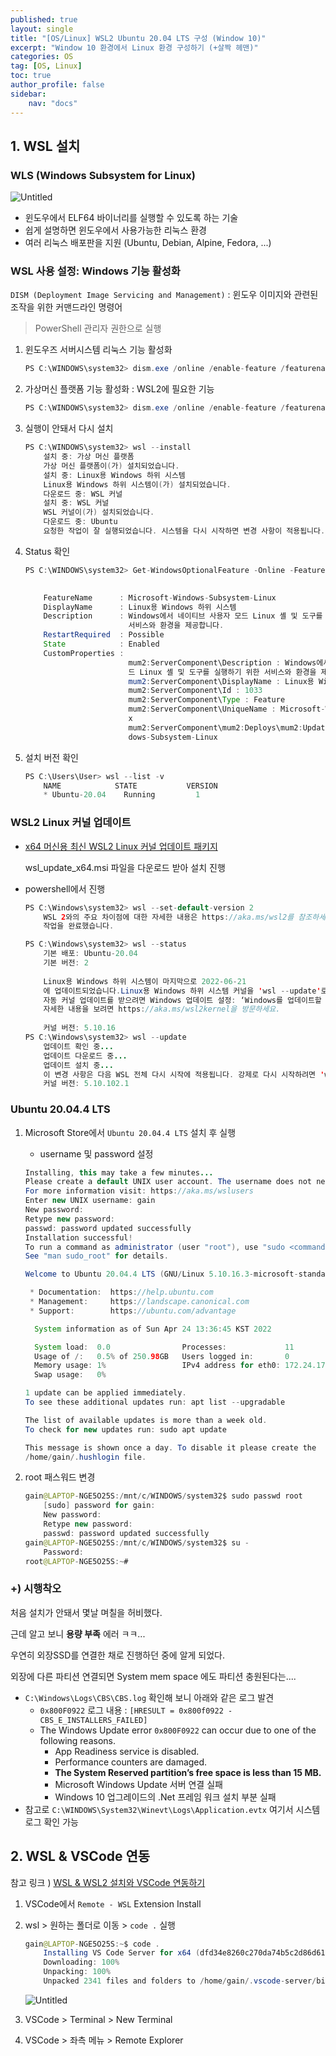 ```yaml
---
published: true
layout: single
title: "[OS/Linux] WSL2 Ubuntu 20.04 LTS 구성 (Window 10)"
excerpt: "Window 10 환경에서 Linux 환경 구성하기 (+살짝 헤맨)"
categories: OS
tag: [OS, Linux]
toc: true
author_profile: false
sidebar:
    nav: "docs"
---
```


## 1. WSL 설치

### WLS (Windows Subsystem for Linux)

![Untitled](WSL2%20Ubuntu%2020%2004%20LTS%20%E1%84%80%E1%85%AE%E1%84%89%E1%85%A5%E1%86%BC%20(Windows)%20c73c37d08d2e4140ae3ac5e4da5e8d55/Untitled.png)

- 윈도우에서 ELF64 바이너리를 실행할 수 있도록 하는 기술
- 쉽게 설명하면 윈도우에서 사용가능한 리눅스 환경
- 여러 리눅스 배포판을 지원 (Ubuntu, Debian, Alpine, Fedora, ...)

### WSL 사용 설정: Windows 기능 활성화

`DISM (Deployment Image Servicing and Management)` : 윈도우 이미지와 관련된 조작을 위한 커맨드라인 명령어

> PowerShell 관리자 권한으로 실행
 
1. 윈도우즈 서버시스템 리눅스 기능 활성화
    
    ```java
    PS C:\WINDOWS\system32> dism.exe /online /enable-feature /featurename:Microsoft-Windows-Subsystem-Linux /all /norestart
    ```
    
2. 가상머신 플랫폼 기능 활성화 : WSL2에 필요한 기능
    
    ```java
    PS C:\WINDOWS\system32> dism.exe /online /enable-feature /featurename:VirtualMachinePlatform /all /norestart
    ```
    
3. 실행이 안돼서 다시 설치
    
    ```java
    PS C:\WINDOWS\system32> wsl --install
    	설치 중: 가상 머신 플랫폼
    	가상 머신 플랫폼이(가) 설치되었습니다.
    	설치 중: Linux용 Windows 하위 시스템
    	Linux용 Windows 하위 시스템이(가) 설치되었습니다.
    	다운로드 중: WSL 커널
    	설치 중: WSL 커널
    	WSL 커널이(가) 설치되었습니다.
    	다운로드 중: Ubuntu
    	요청한 작업이 잘 실행되었습니다. 시스템을 다시 시작하면 변경 사항이 적용됩니다.
    ```
    
4. Status 확인
    
    ```java
    PS C:\WINDOWS\system32> Get-WindowsOptionalFeature -Online -FeatureName Microsoft-Windows-Subsystem-Linux
    
    	
    	FeatureName      : Microsoft-Windows-Subsystem-Linux
    	DisplayName      : Linux용 Windows 하위 시스템
    	Description      : Windows에서 네이티브 사용자 모드 Linux 셸 및 도구를 실행하기 위한
    	                   서비스와 환경을 제공합니다.
    	RestartRequired  : Possible
    	State            : Enabled
    	CustomProperties :
    	                   mum2:ServerComponent\Description : Windows에서 네이티브 사용자 모
    	                   드 Linux 셸 및 도구를 실행하기 위한 서비스와 환경을 제공합니다.
    	                   mum2:ServerComponent\DisplayName : Linux용 Windows 하위 시스템
    	                   mum2:ServerComponent\Id : 1033
    	                   mum2:ServerComponent\Type : Feature
    	                   mum2:ServerComponent\UniqueName : Microsoft-Windows-Subsystem-Linu
    	                   x
    	                   mum2:ServerComponent\mum2:Deploys\mum2:Update\Name : Microsoft-Win
    	                   dows-Subsystem-Linux
    ```
    
5. 설치 버전 확인
    
    ```java
    PS C:\Users\User> wsl --list -v
    	NAME            STATE           VERSION
    	* Ubuntu-20.04    Running         1
    ```
    

### WSL2 Linux 커널 업데이트

- [x64 머신용 최신 WSL2 Linux 커널 업데이트 패키지](https://wslstorestorage.blob.core.windows.net/wslblob/wsl_update_x64.msi)
    
    wsl_update_x64.msi 파일을 다운로드 받아 설치 진행
    
- powershell에서 진행
    
    ```java
    PS C:\Windows\system32> wsl --set-default-version 2
    	WSL 2와의 주요 차이점에 대한 자세한 내용은 https://aka.ms/wsl2를 참조하세요
    	작업을 완료했습니다.
    ```
    
    ```java
    PS C:\Windows\system32> wsl --status
    	기본 배포: Ubuntu-20.04
    	기본 버전: 2
    	
    	Linux용 Windows 하위 시스템이 마지막으로 2022-06-21
    	에 업데이트되었습니다.Linux용 Windows 하위 시스템 커널을 'wsl --update'로 수동으로 업데이트할 수 있지만, 시스템 설정으로 인해 자동 업데이트를 수행할 수 없습니다.
    	자동 커널 업데이트를 받으려면 Windows 업데이트 설정: ‘Windows를 업데이트할 때 다른 Microsoft 제품에 대한 업데이트 받기 ’를 사용하도록 설정하세요.
    	자세한 내용을 보려면 https://aka.ms/wsl2kernel을 방문하세요.
    	
    	커널 버전: 5.10.16
    PS C:\Windows\system32> wsl --update
    	업데이트 확인 중...
    	업데이트 다운로드 중...
    	업데이트 설치 중...
    	이 변경 사항은 다음 WSL 전체 다시 시작에 적용됩니다. 강제로 다시 시작하려면 'wsl --shutdown'을 실행하세요.
    	커널 버전: 5.10.102.1
    ```
    

### Ubuntu 20.04.4 LTS

1. Microsoft Store에서 `Ubuntu 20.04.4 LTS` 설치 후 실행
    - username 및 password 설정
    
    ```java
    Installing, this may take a few minutes...
    Please create a default UNIX user account. The username does not need to match your Windows username.
    For more information visit: https://aka.ms/wslusers
    Enter new UNIX username: gain
    New password:
    Retype new password:
    passwd: password updated successfully
    Installation successful!
    To run a command as administrator (user "root"), use "sudo <command>".
    See "man sudo_root" for details.
    
    Welcome to Ubuntu 20.04.4 LTS (GNU/Linux 5.10.16.3-microsoft-standard-WSL2 x86_64)
    
     * Documentation:  https://help.ubuntu.com
     * Management:     https://landscape.canonical.com
     * Support:        https://ubuntu.com/advantage
    
      System information as of Sun Apr 24 13:36:45 KST 2022
    
      System load:  0.0                Processes:             11
      Usage of /:   0.5% of 250.98GB   Users logged in:       0
      Memory usage: 1%                 IPv4 address for eth0: 172.24.176.228
      Swap usage:   0%
    
    1 update can be applied immediately.
    To see these additional updates run: apt list --upgradable
    
    The list of available updates is more than a week old.
    To check for new updates run: sudo apt update
    
    This message is shown once a day. To disable it please create the
    /home/gain/.hushlogin file.
    ```
    
2. root 패스워드 변경
    
    ```java
    gain@LAPTOP-NGE5O25S:/mnt/c/WINDOWS/system32$ sudo passwd root
    	[sudo] password for gain:
    	New password:
    	Retype new password:
    	passwd: password updated successfully
    gain@LAPTOP-NGE5O25S:/mnt/c/WINDOWS/system32$ su -
    	Password:
    root@LAPTOP-NGE5O25S:~#
    ```
    

### +) 시행착오

처음 설치가 안돼서 몇날 며칠을 허비했다.

근데 알고 보니 **용량 부족** 에러 ㅋㅋ...

우연히 외장SSD를 연결한 채로 진행하던 중에 알게 되었다.

외장에 다른 파티션 연결되면 System mem space 에도 파티션 충원된다는....

- `C:\Windows\Logs\CBS\CBS.log` 확인해 보니 아래와 같은 로그 발견
    - `0x800F0922` 로그 내용 : `[HRESULT = 0x800f0922 - CBS_E_INSTALLERS_FAILED]`
    - The Windows Update error `0x800F0922` can occur due to one of the following reasons.
        - App Readiness service is disabled.
        - Performance counters are damaged.
        - **The System Reserved partition’s free space is less than 15 MB.**
        - Microsoft Windows Update 서버 연결 실패
        - Windows 10 업그레이드의 .Net 프레임 워크 설치 부분 실패
- 참고로 `C:\WINDOWS\System32\Winevt\Logs\Application.evtx` 여기서 시스템 로그 확인 가능

## 2. WSL & VSCode 연동

참고 링크 ) [WSL & WSL2 설치와 VSCode 연동하기](https://velog.io/@gidskql6671/WSL-WSL2-%EC%84%A4%EC%B9%98-VSCode-%EC%97%B0%EB%8F%99)

1. VSCode에서 `Remote - WSL` Extension Install
2. wsl > 원하는 폴더로 이동 > `code .` 실행
    
    ```java
    gain@LAPTOP-NGE5O25S:~$ code .
    	Installing VS Code Server for x64 (dfd34e8260c270da74b5c2d86d61aee4b6d56977)
    	Downloading: 100%
    	Unpacking: 100%
    	Unpacked 2341 files and folders to /home/gain/.vscode-server/bin/dfd34e8260c270da74b5c2d86d61aee4b6d56977.
    ```
    
    ![Untitled](WSL2%20Ubuntu%2020%2004%20LTS%20%E1%84%80%E1%85%AE%E1%84%89%E1%85%A5%E1%86%BC%20(Windows)%20c73c37d08d2e4140ae3ac5e4da5e8d55/Untitled%201.png)
    
3. VSCode > Terminal > New Terminal
4. VSCode > 좌측 메뉴 > Remote Explorer